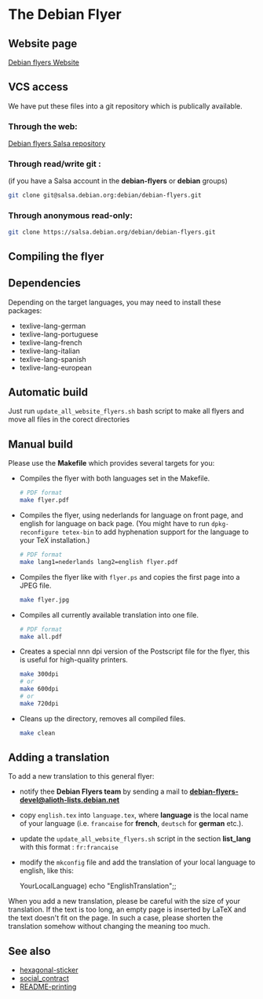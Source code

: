 The Debian Flyer
================

Website page
------------

[Debian flyers Website]

VCS access
----------

We have put these files into a git repository which is publically available.

### Through the web:

[Debian flyers Salsa repository]

### Through read/write git :

(if you have a Salsa account in the **debian-flyers** or **debian** groups)

```bash
git clone git@salsa.debian.org:debian/debian-flyers.git
```

### Through anonymous read-only:

```bash
git clone https://salsa.debian.org/debian/debian-flyers.git
```


Compiling the flyer
-------------------

## Dependencies

Depending on the target languages, you may need to install these packages:

+ texlive-lang-german 
+ texlive-lang-portuguese 
+ texlive-lang-french  
+ texlive-lang-italian 
+ texlive-lang-spanish
+ texlive-lang-european

## Automatic build

Just run `update_all_website_flyers.sh` bash script to make all flyers and move all files in the corect directories

## Manual build

Please use the **Makefile** which provides several targets for you:

+ Compiles the flyer with both languages set in the Makefile.

  ```bash
  # PDF format
  make flyer.pdf
  ```

+ Compiles the flyer, using nederlands for language on front
  page, and english for language on back page. (You might have
  to run `dpkg-reconfigure tetex-bin` to add hyphenation
  support for the language to your TeX installation.)

  ```bash
  # PDF format
  make lang1=nederlands lang2=english flyer.pdf
  ```

+ Compiles the flyer like with `flyer.ps` and copies the first page
  into a JPEG file.

  ```bash
  make flyer.jpg
  ```

+ Compiles all currently available translation into one file.

  ```bash
  # PDF format
  make all.pdf
  ```

+ Creates a special nnn dpi version of the Postscript file for
  the flyer, this is useful for high-quality printers.

  ```bash
  make 300dpi
  # or
  make 600dpi
  # or
  make 720dpi
  ```


+ Cleans up the directory, removes all compiled files.

  ```bash
  make clean
  ```


Adding a translation
--------------------

To add a new translation to this general flyer:

- notify thee **Debian Flyers team** by sending a mail to
**debian-flyers-devel@alioth-lists.debian.net**

- copy `english.tex` into `language.tex`, where **language** is the local name
of your language (i.e. `francaise` for **french**, `deutsch` for **german**
etc.).

- update the `update_all_website_flyers.sh` script in the section **list_lang**
with this format : `fr:francaise`

- modify the `mkconfig` file and add the translation of your local language to
english, like this:

    YourLocalLanguage)   echo "EnglishTranslation";;

When you add a new translation, please be careful with the size of
your translation.  If the text is too long, an empty page is inserted
by LaTeX and the text doesn't fit on the page.  In such a case, please
shorten the translation somehow without changing the meaning too much.

See also
--------

+ [hexagonal-sticker](hexagonal-sticker/)
+ [social_contract](social_contract/)
+ [README-printing](README-printing.md)


[Debian flyers Website]: https://debian.pages.debian.net/debian-flyers/
[Debian flyers Salsa repository]: https://salsa.debian.org/debian/debian-flyers
